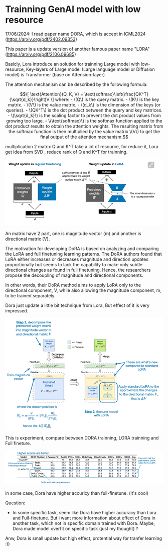 # Trainning GenAI model with low resource

17/06/2024: I read paper name DORA, which is accept in ICML2024 (https://arxiv.org/pdf/2402.09353)

This paper is a update version of another famous paper name "LORA" (https://arxiv.org/pdf/2106.09685)

Basicly, Lora introduce an solution for trainning Large model with low-resource, Key-layers of Large model (Large language model or Diffusion model) is Transformer (base on Attension-layer)

The attention mechanism can be described by the following formula:

```math
\[
\text{Attention}(Q, K, V) = \text{softmax}\left(\frac{QK^T}{\sqrt{d_k}}\right)V
\]
where:
- \(Q\) is the query matrix.
- \(K\) is the key matrix.
- \(V\) is the value matrix.
- \(d_k\) is the dimension of the keys (or queries).
- \(QK^T\) is the dot product between the query and key matrices.
- \(\sqrt{d_k}\) is the scaling factor to prevent the dot product values from growing too large.
- \(\text{softmax}\) is the softmax function applied to the dot product results to obtain the attention weights.

The resulting matrix from the softmax function is then multiplied by the value matrix \(V\) to get the final output of the attention mechanism.
```

multiplication 2 matrix Q and K^T take a lot of resource, for reduce it, Lora get idea from SVD , reduce rank of Q and K^T for trainning. 

![lora](figure/lora.png)

An matrix have 2 part, one is magnitude vector (m) and another is directional matrix (V). 

The motivation for developing DoRA is based on analyzing and comparing the LoRA and full finetuning learning patterns. The DoRA authors found that LoRA either increases or decreases magnitude and direction updates proportionally but seems to lack the capability to make only subtle directional changes as found in full finetuning. Hence, the researchers propose the decoupling of magnitude and directional components. 

In other words, their DoRA method aims to apply LoRA only to the directional component, V, while also allowing the magnitude component, m, to be trained separately.

Dora just update a little bit technique from Lora, But effect of it is very impressed. 

![dora](figure/dora.png)

This is experiment, compare between DORA trainning, LORA trainning and Full fineture. 

![compare](figure/compare.png)

in some case, Dora have higher accuricy than full-finetune. (it's cool)

Question: 
- In some specific task, seem like Dora have higher accuracy than Lora and Full-finetune. But i want more information about effect of Dora in another task, which not in specific domain trained with Dora. Maybe, Dora made model overfit on specific task (just my thought) ?

Anw, Dora is small update but high effect, protential way for tranfer learning :))